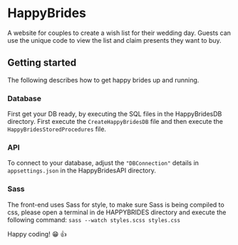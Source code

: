 # HappyBrides
A website for couples to create a wish list for their wedding day. Guests can use the unique code to view the list and claim presents they want to buy.

## Getting started
The following describes how to get happy brides up and running.

### Database
First get your DB ready, by executing the SQL files in the HappyBridesDB directory. First execute the `CreateHappyBridesDB` file and then execute the `HappyBridesStoredProcedures` file. 

### API
To connect to your database, adjust the `"DBConnection"` details in `appsettings.json` in the HappyBridesAPI directory.

### Sass
The front-end uses Sass for style, to make sure Sass is being compiled to css, please open a terminal in de HAPPYBRIDES directory and execute the following command: `sass --watch styles.scss styles.css`

Happy coding! :grin: :+1:
